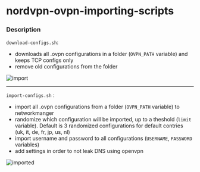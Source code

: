 # nordvpn-ovpn-importing-scripts

### Description

`download-configs.sh`: 
- downloads all .ovpn configurations in a folder (`OVPN_PATH` variable) and keeps TCP configs only
- remove old configurations from the folder

![import](https://i.postimg.cc/LHtnL4H6/import.png)

---

`import-configs.sh` :
- import all .ovpn configurations from a folder (`OVPN_PATH` variable) to networkmanger
- randomize which configuration will be imported, up to a theshold (`limit` variable). Default is 3 randomized configurations for default contries (uk, it, de, fr, jp, us, nl)
- import username and password to all configurations (`USERNAME`, `PASSWORD` variables)
- add settings in order to not leak DNS using openvpn

![imported](https://i.postimg.cc/MW2nnfJF/imported.png)

